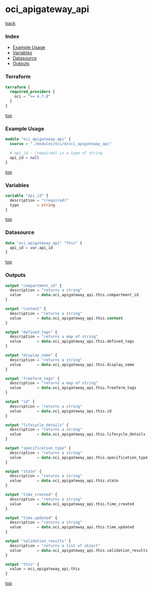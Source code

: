 # oci_apigateway_api

[back](../oci.md)

### Index

- [Example Usage](#example-usage)
- [Variables](#variables)
- [Datasource](#datasource)
- [Outputs](#outputs)

### Terraform

```terraform
terraform {
  required_providers {
    oci = ">= 4.7.0"
  }
}
```

[top](#index)

### Example Usage

```terraform
module "oci_apigateway_api" {
  source = "./modules/oci/d/oci_apigateway_api"

  # api_id - (required) is a type of string
  api_id = null
}
```

[top](#index)

### Variables

```terraform
variable "api_id" {
  description = "(required)"
  type        = string
}
```

[top](#index)

### Datasource

```terraform
data "oci_apigateway_api" "this" {
  api_id = var.api_id
}
```

[top](#index)

### Outputs

```terraform
output "compartment_id" {
  description = "returns a string"
  value       = data.oci_apigateway_api.this.compartment_id
}

output "content" {
  description = "returns a string"
  value       = data.oci_apigateway_api.this.content
}

output "defined_tags" {
  description = "returns a map of string"
  value       = data.oci_apigateway_api.this.defined_tags
}

output "display_name" {
  description = "returns a string"
  value       = data.oci_apigateway_api.this.display_name
}

output "freeform_tags" {
  description = "returns a map of string"
  value       = data.oci_apigateway_api.this.freeform_tags
}

output "id" {
  description = "returns a string"
  value       = data.oci_apigateway_api.this.id
}

output "lifecycle_details" {
  description = "returns a string"
  value       = data.oci_apigateway_api.this.lifecycle_details
}

output "specification_type" {
  description = "returns a string"
  value       = data.oci_apigateway_api.this.specification_type
}

output "state" {
  description = "returns a string"
  value       = data.oci_apigateway_api.this.state
}

output "time_created" {
  description = "returns a string"
  value       = data.oci_apigateway_api.this.time_created
}

output "time_updated" {
  description = "returns a string"
  value       = data.oci_apigateway_api.this.time_updated
}

output "validation_results" {
  description = "returns a list of object"
  value       = data.oci_apigateway_api.this.validation_results
}

output "this" {
  value = oci_apigateway_api.this
}
```

[top](#index)